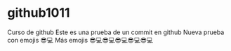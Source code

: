 # github1011
Curso de github
Este es una prueba de un commit en github
Nueva prueba con emojis 😎💻
Más emojis 😎💻😎💻😎💻😎💻😎💻
